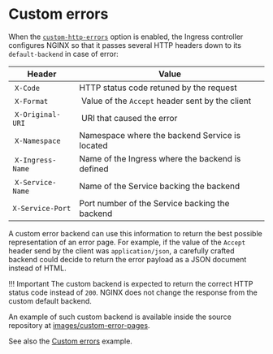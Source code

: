 # Custom errors

When the [`custom-http-errors`][cm-custom-http-errors] option is enabled, the Ingress controller configures NGINX so
that it passes several HTTP headers down to its `default-backend` in case of error:

| Header           | Value                                            |
| ---------------- | ------------------------------------------------ |
| `X-Code`         | HTTP status code retuned by the request          |
| `X-Format`       | Value of the `Accept` header sent by the client  |
| `X-Original-URI` | URI that caused the error                        |
| `X-Namespace`    | Namespace where the backend Service is located   |
| `X-Ingress-Name` | Name of the Ingress where the backend is defined |
| `X-Service-Name` | Name of the Service backing the backend          |
| `X-Service-Port` | Port number of the Service backing the backend          |

A custom error backend can use this information to return the best possible representation of an error page. For
example, if the value of the `Accept` header send by the client was `application/json`, a carefully crafted backend
could decide to return the error payload as a JSON document instead of HTML.

!!! Important
    The custom backend is expected to return the correct HTTP status code instead of `200`. NGINX does not change
    the response from the custom default backend.

An example of such custom backend is available inside the source repository at [images/custom-error-pages][img-custom-error-pages].

See also the [Custom errors][example-custom-errors] example.

[cm-custom-http-errors]: ./nginx-configuration/configmap.md#custom-http-errors
[img-custom-error-pages]: https://github.com/kubernetes/ingress-nginx/tree/master/images/custom-error-pages
[example-custom-errors]: ../examples/customization/custom-errors
